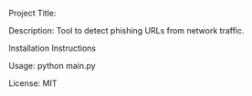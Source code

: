 Project Title: 

Description: Tool to detect phishing URLs from network traffic.

Installation Instructions

Usage:
python main.py  

License: MIT